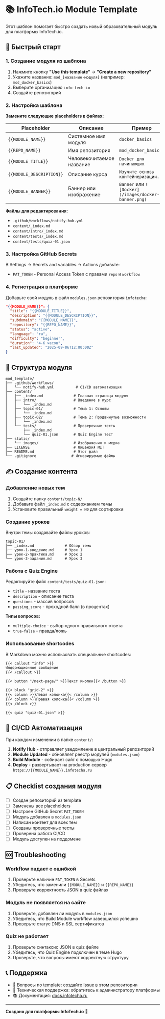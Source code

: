 # 📚 InfoTech.io Module Template

Этот шаблон помогает быстро создать новый образовательный модуль для платформы InfoTech.io.

## 🚀 Быстрый старт

### 1. Создание модуля из шаблона

1. Нажмите кнопку **"Use this template"** → **"Create a new repository"**
2. Укажите название: `mod_[название-модуля]` (например: `mod_docker_basics`)
3. Выберите организацию `info-tech-io`
4. Создайте репозиторий

### 2. Настройка шаблона

**Замените следующие placeholders в файлах:**

| Placeholder | Описание | Пример |
|-------------|----------|--------|
| `{{MODULE_NAME}}` | Системное имя модуля | `docker_basics` |
| `{{REPO_NAME}}` | Имя репозитория | `mod_docker_basics` |
| `{{MODULE_TITLE}}` | Человекочитаемое название | `Docker для начинающих` |
| `{{MODULE_DESCRIPTION}}` | Описание курса | `Изучите основы контейнеризации...` |
| `{{MODULE_BANNER}}` | Баннер или изображение | `Banner` или `![Docker](/images/docker-banner.png)` |

**Файлы для редактирования:**
- `.github/workflows/notify-hub.yml`
- `content/_index.md`
- `content/intro/_index.md`
- `content/tests/_index.md`
- `content/tests/quiz-01.json`

### 3. Настройка GitHub Secrets

В Settings → Secrets and variables → Actions добавьте:

- `PAT_TOKEN` - Personal Access Token с правами `repo` и `workflow`

### 4. Регистрация в платформе

Добавьте свой модуль в файл `modules.json` репозитория `infotecha`:

```json
"{{MODULE_NAME}}": {
  "title": "{{MODULE_TITLE}}",
  "description": "{{MODULE_DESCRIPTION}}",
  "subdomain": "{{MODULE_NAME}}",
  "repository": "{{REPO_NAME}}",
  "status": "active",
  "language": "ru",
  "difficulty": "beginner",
  "duration": "4-6 часов",
  "last_updated": "2025-09-06T12:00:00Z"
}
```

## 📁 Структура модуля

```
mod_template/
├── .github/workflows/
│   └── notify-hub.yml          # CI/CD автоматизация
├── content/
│   ├── _index.md              # Главная страница модуля
│   ├── intro/                 # Введение в курс
│   │   └── _index.md
│   ├── topic-01/              # Тема 1: Основы
│   │   └── _index.md
│   ├── topic-02/              # Тема 2: Продвинутые возможности
│   │   └── _index.md
│   └── tests/                 # Проверочные тесты
│       ├── _index.md
│       └── quiz-01.json       # Quiz Engine тест
├── static/
│   └── images/                # Изображения и медиа
├── LICENSE                    # Лицензия MIT
├── README.md                  # Этот файл
└── .gitignore                # Игнорируемые файлы
```

## ✍️ Создание контента

### Добавление новых тем

1. Создайте папку `content/topic-N/`
2. Добавьте файл `_index.md` с содержанием темы
3. Установите правильный `weight = N0` для сортировки

### Создание уроков

Внутри темы создавайте файлы уроков:
```
topic-01/
├── _index.md              # Обзор темы
├── урок-1-введение.md     # Урок 1
├── урок-2-практика.md     # Урок 2
└── урок-3-задания.md      # Урок 3
```

### Работа с Quiz Engine

Редактируйте файл `content/tests/quiz-01.json`:

- `title` - название теста
- `description` - описание теста  
- `questions` - массив вопросов
- `passing_score` - проходной балл (в процентах)

**Типы вопросов:**
- `multiple-choice` - выбор одного правильного ответа
- `true-false` - правда/ложь

### Использование shortcodes

В Markdown можно использовать специальные shortcodes:

```markdown
{{< callout "info" >}}
Информационное сообщение
{{< /callout >}}

{{< button "/next-page/" >}}Текст кнопки{{< /button >}}

{{< block "grid-2" >}}
{{< column >}}Левая колонка{{< /column >}}
{{< column >}}Правая колонка{{< /column >}}
{{< /block >}}

{{< quiz "quiz-01.json" >}}
```

## 🔄 CI/CD Автоматизация

При каждом изменении в папке `content/`:

1. **Notify Hub** - отправляет уведомление в центральный репозиторий
2. **Module Updated** - обновляет реестр модулей (`modules.json`)
3. **Build Module** - собирает сайт с помощью Hugo
4. **Deploy** - развертывает на production сервер `https://{{MODULE_NAME}}.infotecha.ru`

## 📋 Checklist создания модуля

- [ ] Создан репозиторий из template
- [ ] Заменены все placeholders
- [ ] Настроен GitHub Secret `PAT_TOKEN`  
- [ ] Модуль добавлен в `modules.json`
- [ ] Написан контент для всех тем
- [ ] Созданы проверочные тесты
- [ ] Проверена работа CI/CD
- [ ] Модуль доступен на поддомене

## 🆘 Troubleshooting

### Workflow падает с ошибкой

1. Проверьте наличие `PAT_TOKEN` в Secrets
2. Убедитесь, что заменили `{{MODULE_NAME}}` и `{{REPO_NAME}}`
3. Проверьте корректность JSON в quiz файлах

### Модуль не появляется на сайте

1. Проверьте, добавлен ли модуль в `modules.json`
2. Убедитесь, что Build Module workflow завершился успешно
3. Проверьте статус DNS и SSL сертификатов

### Quiz не работает

1. Проверьте синтаксис JSON в quiz файле
2. Убедитесь, что Quiz Engine подключен в теме Hugo
3. Проверьте, что вопросы имеют корректную структуру

## 📞 Поддержка

- 📧 Вопросы по template: создайте Issue в этом репозитории
- 🔧 Техническая поддержка: обратитесь к администратору платформы
- 📚 Документация: [docs.infotecha.ru](https://docs.infotecha.ru)

---

**Создано для платформы InfoTech.io** 🚀